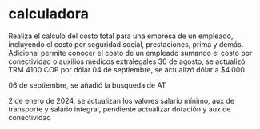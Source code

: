 # calculadora

Realiza el calculo del costo total para una empresa de un empleado, incluyendo el costo por seguridad social, prestaciones, prima y demás.
Adicional permite conocer el costo de un empleado sumando el costo por conectividad o auxilios medicos extralegales
30 de agosto, se actualizó TRM 4100 COP por dólar
04 de septiembre, se actualizó dólar a $4.000

06 de septiembre, se añadió la busqueda de AT

2 de enero de 2024, se actualizan los valores salario mínimo, aux de transporte y salario integral, pendiente actualizar dotación y aux de conectividad
